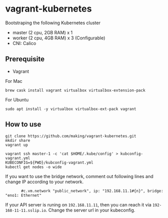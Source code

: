# vagrant-kubernetes

Bootstraping the following Kubernetes cluster

* master (2 cpu, 2GB RAM) x 1
* worker (2 cpu, 4GB RAM) x 3 (Configurable)
* CNI: Calico

## Prerequisite

- Vagrant


For Mac

```
brew cask install vagrant virtualbox virtualbox-extension-pack
```

For Ubuntu

```
sudo apt install -y virtualbox virtualbox-ext-pack vagrant
```

## How to use

```
git clone https://github.com/making/vagrant-kubernetes.git
mkdir share
vagrant up
```

```
vagrant ssh master-1 -c 'cat $HOME/.kube/config' > kubconfig-vagrant.yml
KUBECONFIG=${PWD}/kubconfig-vagrant.yml
kubectl get nodes -o wide
```


If you want to use the bridge network, comment out following lines and change IP according to your network.

```
       #c.vm.network "public_network", ip: "192.168.11.1#{n}", bridge: "eno1: Ethernet"
```

If your API server is runing on `192.168.11.11`, then you can reach it via `192-168-11-11.sslip.io`. Change the server url in your kubeconfig.